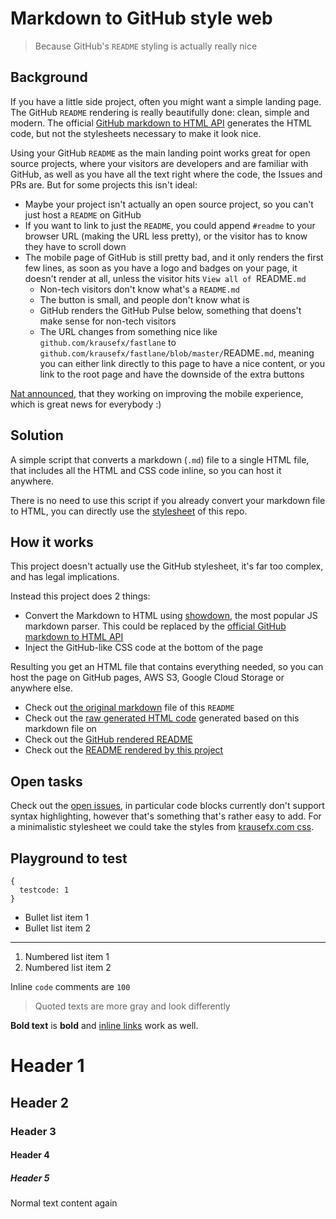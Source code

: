 # Markdown to GitHub style web

> Because GitHub's `README` styling is actually really nice

## Background

If you have a little side project, often you might want a simple landing page. The GitHub `README` rendering is really beautifully done: clean, simple and modern. The official [GitHub markdown to HTML API](https://developer.github.com/v3/markdown/) generates the HTML code, but not the stylesheets necessary to make it look nice.

Using your GitHub `README` as the main landing point works great for open source projects, where your visitors are developers and are familiar with GitHub, as well as you have all the text right where the code, the Issues and PRs are. But for some projects this isn't ideal:

- Maybe your project isn't actually an open source project, so you can't just host a `README` on GitHub
- If you want to link to just the `README`, you could append `#readme` to your browser URL (making the URL less pretty), or the visitor has to know they have to scroll down
- The mobile page of GitHub is still pretty bad, and it only renders the first few lines, as soon as you have a logo and badges on your page, it doesn't render at all, unless the visitor hits `View all of `README`.md`
  - Non-tech visitors don't know what's a `README.md`
  - The button is small, and people don't know what is
  - GitHub renders the GitHub Pulse below, something that doens't make sense for non-tech visitors
  - The URL changes from something nice like `github.com/krausefx/fastlane` to `github.com/krausefx/fastlane/blob/master/`README`.md`, meaning you can either link directly to this page to have a nice content, or you link to the root page and have the downside of the extra buttons

[Nat announced](https://twitter.com/natfriedman/status/1126544306712350721), that they working on improving the mobile experience, which is great news for everybody :)

## Solution

A simple script that converts a markdown (`.md`) file to a single HTML file, that includes all the HTML and CSS code inline, so you can host it anywhere.

There is no need to use this script if you already convert your markdown file to HTML, you can directly use the [stylesheet](https://github.com/KrauseFx/markdown-to-html-github-style/blob/master/style.css) of this repo.

## How it works

This project doesn't actually use the GitHub stylesheet, it's far too complex, and has legal implications.

Instead this project does 2 things:

- Convert the Markdown to HTML using [showdown](https://github.com/showdownjs/showdown), the most popular JS markdown parser. This could be replaced by the [official GitHub markdown to HTML API](https://github.com/KrauseFx/markdown-to-html-github-style/issues/2)
- Inject the GitHub-like CSS code at the bottom of the page

Resulting you get an HTML file that contains everything needed, so you can host the page on GitHub pages, AWS S3, Google Cloud Storage or anywhere else.

- Check out [the original markdown](https://github.com/KrauseFx/markdown-to-html-github-style/blob/master/README.md?raw=1) file of this `README`
- Check out the [raw generated HTML code](https://github.com/KrauseFx/markdown-to-html-github-style/blob/master/index.html) generated based on this markdown file on
- Check out the [GitHub rendered README](https://github.com/KrauseFx/markdown-to-html-github-style)
- Check out the [README rendered by this project](https://markdown-to-github-style-web.com)

## Open tasks

Check out the [open issues](https://github.com/KrauseFx/markdown-to-html-github-style/issues), in particular code blocks currently don't support syntax highlighting, however that's something that's rather easy to add. For a minimalistic stylesheet we could take the styles from [krausefx.com css](https://github.com/KrauseFx/krausefx.com/blob/021186e228e183904af68ad8fc500c35107f00ae/assets/main.scss#L345-L438).

## Playground to test

```
{
  testcode: 1
}
```

- Bullet list item 1
- Bullet list item 2

---

1. Numbered list item 1
1. Numbered list item 2

Inline `code` comments are `100`

> Quoted texts are more gray and look differently

**Bold text** is **bold** and [inline links](https://krausefx.com) work as well.

# Header 1
## Header 2
### Header 3
#### Header 4
##### Header 5

Normal text content again

